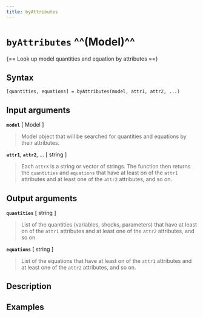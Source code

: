 ```yaml
---
title: byAttributes
---
```


# `byAttributes` ^^(Model)^^

{== Look up model quantities and equation by attributes ==}


## Syntax

    [quantities, equations] = byAttributes(model, attr1, attr2, ...)


## Input arguments 

__`model`__ [ Model ]
> 
> Model object that will be searched for quantities and equations by their
> attributes.
> 

__`attr1`__, __`attr2`__, ... [ string ]
> 
> Each `attrX` is a string or vector of strings. The function then returns
> the `quantities` and `equations` that have at least on of the `attr1`
> attributes and at least one of the `attr2` attributes, and so on.
> 

## Output arguments 

__`quantities`__ [ string ]
> 
> List of the quantities (variables, shocks, parameters) that have at least
> on of the `attr1` attributes and at least one of the `attr2` attributes,
> and so on.
> 

__`equations`__ [ string ]
> 
> List of the equations  that have at least
> on of the `attr1` attributes and at least one of the `attr2` attributes,
> and so on.
> 

## Description 


## Examples
